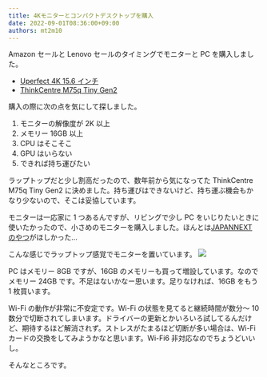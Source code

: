 ```yaml
---
title: 4Kモニターとコンパクトデスクトップを購入
date: 2022-09-01T08:36:00+09:00
authors: mt2m10
---
```


Amazon セールと Lenovo セールのタイミングでモニターと PC を購入しました。

- [Uperfect 4K 15.6 インチ](https://www.amazon.co.jp/gp/product/B08P33YYXT/)
- [ThinkCentre M75q Tiny Gen2](https://www.lenovo.com/jp/ja/d/deals/promo-offers/)

購入の際に次の点を気にして探しました。

1. モニターの解像度が 2K 以上
2. メモリー 16GB 以上
3. CPU はそこそこ
4. GPU はいらない
5. できれば持ち運びたい

ラップトップだと少し割高だったので、数年前から気になってた ThinkCentre M75q Tiny Gen2 に決めました。持ち運びはできないけど、持ち運ぶ機会もかなり少ないので、そこは妥協しています。

モニターは一応家に 1 つあるんですが、リビングで少し PC をいじりたいときに使いたかったので、小さめのモニターを購入しました。ほんとは[JAPANNEXT のやつ](https://www.amazon.co.jp//dp/B0983381Z9)がほしかった...

こんな感じでラップトップ感覚でモニターを置いています。
![](https://i.gyazo.com/2518c5b923f6978b5b53ae60009b7742.jpg)

PC はメモリー 8GB ですが、16GB のメモリーも買って増設しています。なのでメモリー 24GB です。不足はないかなー思います。足りなければ、16GB をもう 1 枚買います。

Wi-Fi の動作が非常に不安定です。Wi-Fi の状態を見てると継続時間が数分～ 10 数分で切断されてしまいます。ドライバーの更新とかいろいろ試してるんだけど、期待するほど解消されず。ストレスがたまるほど切断が多い場合は、Wi-Fi カードの交換をしてみようかなと思います。Wi-Fi6 非対応なのでちょうどいいし。

そんなところです。